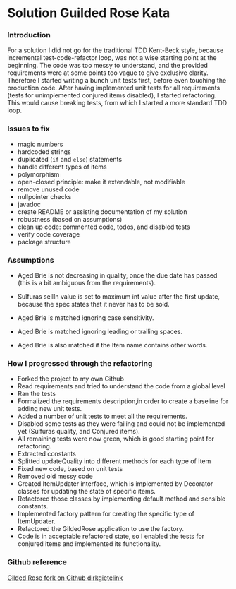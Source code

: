 # Solution Guilded Rose Kata

### Introduction

For a solution I did not go for the traditional TDD Kent-Beck style, because incremental test-code-refactor loop, was 
not a wise starting point at the beginning. The code was too messy to understand, and the provided requirements were at 
some points too vague to give exclusive clarity.
Therefore I started writing a bunch unit tests first, before even touching the production code. After having implemented 
unit tests for all requirements (tests for unimplemented conjured items disabled), I started refactoring. This would 
cause breaking tests, from which I started a more standard TDD loop.

### Issues to fix

* magic numbers
* hardcoded strings
* duplicated (`if` and `else`) statements
* handle different types of items
* polymorphism
* open-closed principle: make it extendable, not modifiable
* remove unused code
* nullpointer checks
* javadoc
* create README or assisting documentation of my solution
* robustness (based on assumptions)
* clean up code: commented code, todos, and disabled tests
* verify code coverage
* package structure

### Assumptions

* Aged Brie is not decreasing in quality, once the due date has passed (this is a bit ambiguous from the requirements).
* Sulfuras sellIn value is set to maximum int value after the first update, because the spec states that it never has to be sold. 

* Aged Brie is matched ignoring case sensitivity.
* Aged Brie is matched ignoring leading or trailing spaces.
* Aged Brie is also matched if the Item name contains other words.

### How I progressed through the refactoring

* Forked the project to my own  Github
* Read  requirements and tried to understand the code from a global level
* Ran the tests
* Formalized the requirements description,in order to create a baseline for adding new unit tests.
* Added a number of unit tests to meet all the requirements. 
* Disabled some tests as they were failing and could not be implemented yet (Sulfuras quality, and Conjured items).
* All remaining tests were now green, which is good starting point for refactoring.
* Extracted constants
* Splitted updateQuality into different methods for each type of Item
* Fixed new code, based on unit tests
* Removed old messy code
* Created ItemUpdater interface, which is implemented by Decorator classes for updating the state of specific items.
* Refactored those classes by implementing default method and sensible constants.
* Implemented factory pattern for creating the specific type of ItemUpdater.
* Refactored the GildedRose application to use the factory. 
* Code is in acceptable refactored state, so I enabled the tests for conjured items and implemented its functionality.

### Github reference
[Gilded Rose fork on Github dirkgietelink](https://github.com/dirkgietelink/GildedRose-Refactoring-Kata)